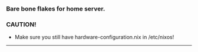 ### Bare bone flakes for home server.

### CAUTION!

- Make sure you still have hardware-configuration.nix in /etc/nixos!

---
